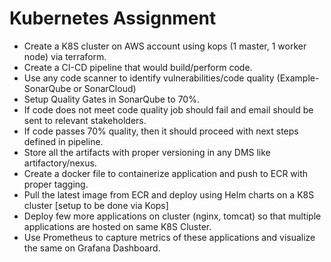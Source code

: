 # Kubernetes Assignment

- Create a K8S cluster on AWS account using kops (1 master, 1 worker node) via terraform.
- Create a CI-CD pipeline that would build/perform code.
- Use any code scanner to identify vulnerabilities/code quality (Example-SonarQube or SonarCloud)
- Setup Quality Gates in SonarQube to 70%.
- If code does not meet code quality job should fail and email should be sent to relevant stakeholders.
- If code passes 70% quality, then it should proceed with next steps defined in pipeline.
- Store all the artifacts with proper versioning in any DMS like artifactory/nexus.
- Create a docker file to containerize application and push to ECR with proper tagging.
- Pull the latest image from ECR and deploy using Helm charts on a K8S cluster [setup to be done via Kops]
- Deploy few more applications on cluster (nginx, tomcat) so that multiple applications are hosted on same K8S Cluster.
- Use Prometheus to capture metrics of these applications and visualize the same on Grafana Dashboard.